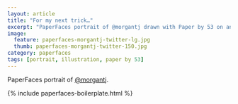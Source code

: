```yaml
---
layout: article
title: "For my next trick…"
excerpt: "PaperFaces portrait of @morgantj drawn with Paper by 53 on an iPad."
image: 
  feature: paperfaces-morgantj-twitter-lg.jpg
  thumb: paperfaces-morgantj-twitter-150.jpg
category: paperfaces
tags: [portrait, illustration, paper by 53]
---
```


PaperFaces portrait of [@morgantj](http://twitter.com/morgantj).

{% include paperfaces-boilerplate.html %}